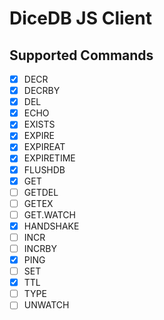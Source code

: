 # DiceDB JS Client

## Supported Commands

- [x] DECR
- [x] DECRBY
- [x] DEL
- [x] ECHO
- [x] EXISTS
- [x] EXPIRE
- [x] EXPIREAT
- [x] EXPIRETIME
- [x] FLUSHDB
- [x] GET
- [ ] GETDEL
- [ ] GETEX
- [ ] GET.WATCH
- [x] HANDSHAKE
- [ ] INCR
- [ ] INCRBY
- [x] PING
- [ ] SET
- [x] TTL
- [ ] TYPE
- [ ] UNWATCH
